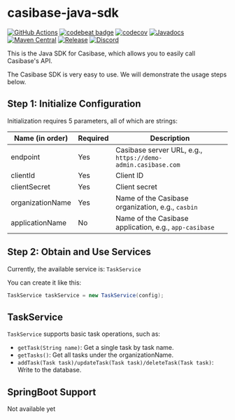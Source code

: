 # casibase-java-sdk

[![GitHub Actions](https://github.com/casibase/casibase-java-sdk/actions/workflows/maven-ci.yml/badge.svg)](https://github.com/casibase/casibase-java-sdk/actions/workflows/maven-ci.yml)
[![codebeat badge](https://codebeat.co/badges/e3e92eff-8b71-4903-9764-5126e855b3b6)](https://codebeat.co/projects/github-com-casibase-casibase-java-sdk-master)
[![codecov](https://codecov.io/gh/casibase/casibase-java-sdk/branch/master/graph/badge.svg?token=1C2FSTN4J8)](https://codecov.io/gh/casibase/casibase-java-sdk)
[![Javadocs](https://www.javadoc.io/badge/org.casbin/casibase-java-sdk.svg)](https://www.javadoc.io/doc/org.casbin/casibase-java-sdk)
[![Maven Central](https://img.shields.io/maven-central/v/org.casbin/casibase-java-sdk.svg)](https://mvnrepository.com/artifact/org.casbin/casibase-java-sdk/latest)
[![Release](https://img.shields.io/github/release/casibase/casibase-java-sdk.svg)](https://github.com/casibase/casibase-java-sdk/releases/latest)
[![Discord](https://img.shields.io/discord/1022748306096537660?logo=discord&label=discord&color=5865F2)](https://discord.gg/5rPsrAzK7S)

This is the Java SDK for Casibase, which allows you to easily call Casibase's API.

The Casibase SDK is very easy to use. We will demonstrate the usage steps below.

## Step 1: Initialize Configuration

Initialization requires 5 parameters, all of which are strings:

| Name (in order)  | Required | Description                                                  |
|------------------|----------|--------------------------------------------------------------|
| endpoint         | Yes      | Casibase server URL, e.g., `https://demo-admin.casibase.com` |
| clientId         | Yes      | Client ID                                                    |
| clientSecret     | Yes      | Client secret                                                |
| organizationName | Yes      | Name of the Casibase organization, e.g., `casbin`            |
| applicationName  | No       | Name of the Casibase application, e.g., `app-casibase`       |

## Step 2: Obtain and Use Services

Currently, the available service is: `TaskService`

You can create it like this:

```java
TaskService taskService = new TaskService(config);
```

## TaskService

`TaskService` supports basic task operations, such as:

- `getTask(String name)`: Get a single task by task name.
- `getTasks()`: Get all tasks under the organizationName.
- `addTask(Task task)/updateTask(Task task)/deleteTask(Task task)`: Write to the database.

## SpringBoot Support

Not available yet
